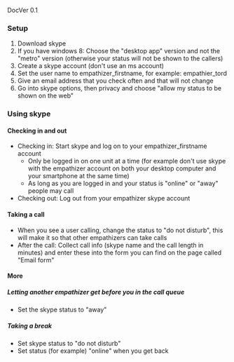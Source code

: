 DocVer 0.1


### Setup

1. Download skype
  1. If you have windows 8: Choose the "desktop app" version and not the "metro" version (otherwise your status will not be shown to the callers)
2. Create a skype account (don't use an ms account)
  1. Set the user name to empathizer_firstname, for example: empathier_tord
  2. Give an email address that you check often and that will not change
3. Go into skype options, then privacy and choose "allow my status to be shown on the web"


### Using skype

#### Checking in and out
* Checking in: Start skype and log on to your empathizer_firstname account
  * Only be logged in on one unit at a time (for example don't use skype with the empathizer account on both your desktop computer and your smartphone at the same time)
  * As long as you are logged in and your status is "online" or "away" people may call
* Checking out: Log out from your empathizer skype account

#### Taking a call
* When you see a user calling, change the status to "do not disturb", this will make it so that other empathizers can take calls
* After the call: Collect call info (skype name and the call length in minutes) and enter these into the form you can find on the page called "Email form"

#### More

##### Letting another empathizer get before you in the call queue
* Set the skype status to "away"

##### Taking a break
* Set skype status to "do not disturb"
* Set status (for example) "online" when you get back
